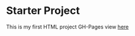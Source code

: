 # Starter Project
This is my first HTML project
GH-Pages view [here]( https://user.github.io/index.html)
